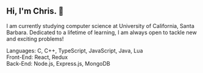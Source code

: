 ## Hi, I'm Chris. 👋

I am currently studying computer science at University of California, Santa Barbara. Dedicated to a lifetime of learning, I am always open to tackle new and exciting problems!

Languages: C, C++, TypeScript, JavaScript, Java, Lua<br /> 
Front-End: React, Redux<br /> 
Back-End: Node.js, Express.js, MongoDB
